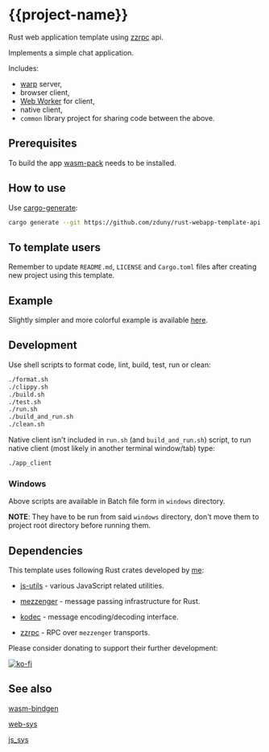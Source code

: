 # {{project-name}}

Rust web application template using [zzrpc](https://github.com/zduny/zzrpc) api.

Implements a simple chat application.

Includes:
- [warp](https://github.com/seanmonstar/warp) server,
- browser client,
- [Web Worker](https://developer.mozilla.org/en-US/docs/Web/API/Web_Workers_API/Using_web_workers) for client,
- native client,
- `common` library project for sharing code between the above.


## Prerequisites

To build the app [wasm-pack](https://rustwasm.github.io/wasm-pack) needs to be installed.

## How to use

Use [cargo-generate](https://github.com/cargo-generate/cargo-generate):

```bash
cargo generate --git https://github.com/zduny/rust-webapp-template-api
```

## To template users

Remember to update `README.md`, `LICENSE` and `Cargo.toml` files after creating new project using this template. 

## Example

Slightly simpler and more colorful example is available [here](https://github.com/zduny/balls/).

## Development

Use shell scripts to format code, lint, build, test, run or clean:

```bash
./format.sh
./clippy.sh
./build.sh
./test.sh
./run.sh
./build_and_run.sh
./clean.sh
```

Native client isn't included in `run.sh` (and `build_and_run.sh`) script,
to run native client (most likely in another terminal window/tab) type:

```bash
./app_client
```

### Windows 

Above scripts are available in Batch file form in `windows` directory.

**NOTE**: They have to be run from said `windows` directory, don't move them to project root directory before running them.

## Dependencies

This template uses following Rust crates developed by [me](https://github.com/zduny):

- [js-utils](https://github.com/zduny/js-utils) - various JavaScript related utilities.

- [mezzenger](https://github.com/zduny/mezzenger) - message passing infrastructure for Rust.

- [kodec](https://github.com/zduny/kodec) - message encoding/decoding interface.

- [zzrpc](https://github.com/zduny/zzrpc) - RPC over `mezzenger` transports.

Please consider donating to support their further development:

[![ko-fi](https://ko-fi.com/img/githubbutton_sm.svg)](https://ko-fi.com/O5O31JYZ4)

## See also

[wasm-bindgen](https://github.com/rustwasm/wasm-bindgen)

[web-sys](https://rustwasm.github.io/wasm-bindgen/web-sys/index.html)

[js_sys](https://docs.rs/js-sys/latest/js_sys/)
